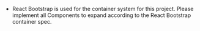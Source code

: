 - React Bootstrap is used for the container system for this project. Please implement all Components to expand according to the React Bootstrap container spec.
